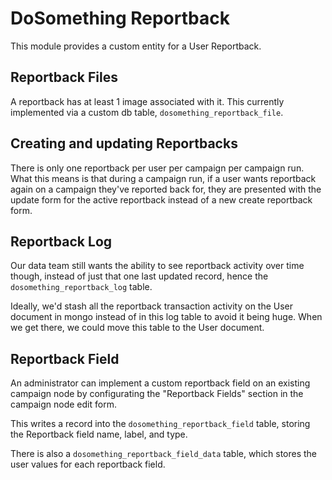 # DoSomething Reportback

This module provides a custom entity for a User Reportback.

## Reportback Files

A reportback has at least 1 image associated with it.  This currently implemented via 
a custom db table, `dosomething_reportback_file`.

## Creating and updating Reportbacks

There is only one reportback per user per campaign per campaign run.  What this means is that during a 
campaign run, if a user wants reportback again on a campaign they've reported back for, they are presented 
with the update form for the active reportback instead of a new create reportback form.

## Reportback Log

Our data team still wants the ability to see reportback activity over time though, instead of just that one 
last updated record, hence the `dosomething_reportback_log` table.

Ideally, we'd stash all the reportback transaction activity on the User document in mongo instead of in this 
log table to avoid it being huge. When we get there, we could move this table to the User document.

## Reportback Field

An administrator can implement a custom reportback field on an existing campaign node 
by configurating the "Reportback Fields" section in the campaign node edit form.

This writes a record into the `dosomething_reportback_field` table, storing the
Reportback field name, label, and type.

There is also a `dosomething_reportback_field_data` table, which stores the
user values for each reportback field.
